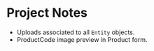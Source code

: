 # Project Notes

* Uploads associated to all `Entity` objects.
* ProductCode image preview in Product form.